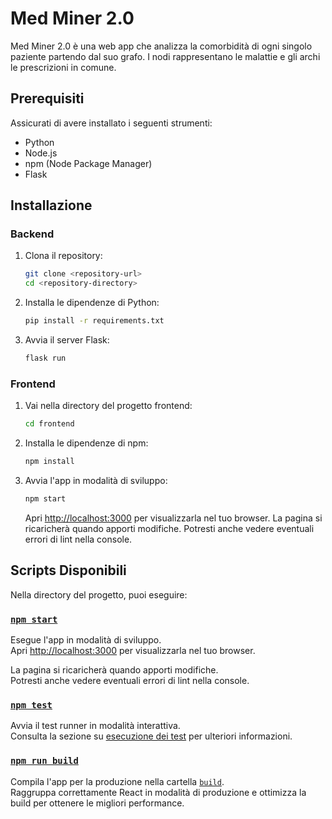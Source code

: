 # Med Miner 2.0

Med Miner 2.0 è una web app che analizza la comorbidità di ogni singolo paziente partendo dal suo grafo. I nodi rappresentano le malattie e gli archi le prescrizioni in comune.

## Prerequisiti

Assicurati di avere installato i seguenti strumenti:

- Python
- Node.js
- npm (Node Package Manager)
- Flask

## Installazione

### Backend

1. Clona il repository:
	```bash
	git clone <repository-url>
	cd <repository-directory>
	```

2. Installa le dipendenze di Python:
	```bash
	pip install -r requirements.txt
	```

3. Avvia il server Flask:
	```bash
	flask run
	```

### Frontend

1. Vai nella directory del progetto frontend:
	```bash
	cd frontend
	```

2. Installa le dipendenze di npm:
	```bash
	npm install
	```

3. Avvia l'app in modalità di sviluppo:
	```bash
	npm start
	```

	Apri [http://localhost:3000](http://localhost:3000) per visualizzarla nel tuo browser. La pagina si ricaricherà quando apporti modifiche. Potresti anche vedere eventuali errori di lint nella console.

## Scripts Disponibili

Nella directory del progetto, puoi eseguire:

### [`npm start`](command:_github.copilot.openSymbolFromReferences?%5B%22npm%20start%22%2C%5B%7B%22uri%22%3A%7B%22%24mid%22%3A1%2C%22fsPath%22%3A%22c%3A%5C%5CUsers%5C%5Ctulli%5C%5CDesktop%5C%5CTesi%5C%5Cprove%5C%5Cprivate_tesi%5C%5Cmedminer%5C%5CREADME.md%22%2C%22_sep%22%3A1%2C%22external%22%3A%22file%3A%2F%2F%2Fc%253A%2FUsers%2Ftulli%2FDesktop%2FTesi%2Fprove%2Fprivate_tesi%2Fmedminer%2FREADME.md%22%2C%22path%22%3A%22%2Fc%3A%2FUsers%2Ftulli%2FDesktop%2FTesi%2Fprove%2Fprivate_tesi%2Fmedminer%2FREADME.md%22%2C%22scheme%22%3A%22file%22%7D%2C%22pos%22%3A%7B%22line%22%3A8%2C%22character%22%3A9%7D%7D%5D%5D "Go to definition")

Esegue l'app in modalità di sviluppo.\
Apri [http://localhost:3000](http://localhost:3000) per visualizzarla nel tuo browser.

La pagina si ricaricherà quando apporti modifiche.\
Potresti anche vedere eventuali errori di lint nella console.

### [`npm test`](command:_github.copilot.openSymbolFromReferences?%5B%22npm%20test%22%2C%5B%7B%22uri%22%3A%7B%22%24mid%22%3A1%2C%22fsPath%22%3A%22c%3A%5C%5CUsers%5C%5Ctulli%5C%5CDesktop%5C%5CTesi%5C%5Cprove%5C%5Cprivate_tesi%5C%5Cmedminer%5C%5CREADME.md%22%2C%22_sep%22%3A1%2C%22external%22%3A%22file%3A%2F%2F%2Fc%253A%2FUsers%2Ftulli%2FDesktop%2FTesi%2Fprove%2Fprivate_tesi%2Fmedminer%2FREADME.md%22%2C%22path%22%3A%22%2Fc%3A%2FUsers%2Ftulli%2FDesktop%2FTesi%2Fprove%2Fprivate_tesi%2Fmedminer%2FREADME.md%22%2C%22scheme%22%3A%22file%22%7D%2C%22pos%22%3A%7B%22line%22%3A16%2C%22character%22%3A9%7D%7D%5D%5D "Go to definition")

Avvia il test runner in modalità interattiva.\
Consulta la sezione su [esecuzione dei test](https://facebook.github.io/create-react-app/docs/running-tests) per ulteriori informazioni.

### [`npm run build`](command:_github.copilot.openSymbolFromReferences?%5B%22npm%20run%20build%22%2C%5B%7B%22uri%22%3A%7B%22%24mid%22%3A1%2C%22fsPath%22%3A%22c%3A%5C%5CUsers%5C%5Ctulli%5C%5CDesktop%5C%5CTesi%5C%5Cprove%5C%5Cprivate_tesi%5C%5Cmedminer%5C%5CREADME.md%22%2C%22_sep%22%3A1%2C%22external%22%3A%22file%3A%2F%2F%2Fc%253A%2FUsers%2Ftulli%2FDesktop%2FTesi%2Fprove%2Fprivate_tesi%2Fmedminer%2FREADME.md%22%2C%22path%22%3A%22%2Fc%3A%2FUsers%2Ftulli%2FDesktop%2FTesi%2Fprove%2Fprivate_tesi%2Fmedminer%2FREADME.md%22%2C%22scheme%22%3A%22file%22%7D%2C%22pos%22%3A%7B%22line%22%3A21%2C%22character%22%3A13%7D%7D%5D%5D "Go to definition")

Compila l'app per la produzione nella cartella [`build`](command:_github.copilot.openSymbolFromReferences?%5B%22build%22%2C%5B%7B%22uri%22%3A%7B%22%24mid%22%3A1%2C%22fsPath%22%3A%22c%3A%5C%5CUsers%5C%5Ctulli%5C%5CDesktop%5C%5CTesi%5C%5Cprove%5C%5Cprivate_tesi%5C%5Cmedminer%5C%5CREADME.md%22%2C%22_sep%22%3A1%2C%22external%22%3A%22file%3A%2F%2F%2Fc%253A%2FUsers%2Ftulli%2FDesktop%2FTesi%2Fprove%2Fprivate_tesi%2Fmedminer%2FREADME.md%22%2C%22path%22%3A%22%2Fc%3A%2FUsers%2Ftulli%2FDesktop%2FTesi%2Fprove%2Fprivate_tesi%2Fmedminer%2FREADME.md%22%2C%22scheme%22%3A%22file%22%7D%2C%22pos%22%3A%7B%22line%22%3A21%2C%22character%22%3A13%7D%7D%5D%5D "Go to definition").\
Raggruppa correttamente React in modalità di produzione e ottimizza la build per ottenere le migliori performance.

